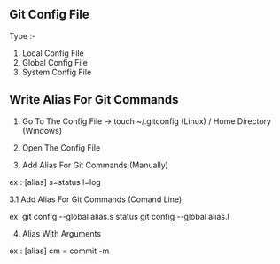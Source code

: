 ## Git Config File

Type :-
1. Local Config File
2. Global Config File
3. System Config File

## Write Alias For Git Commands

1. Go To The Config File -> touch ~/.gitconfig (Linux) / Home Directory (Windows)

2. Open The Config File 

3. Add Alias For Git Commands (Manually)

ex : 
[alias]
	s=status
  l=log

3.1 Add Alias For Git Commands (Comand Line)

ex:
git config --global alias.s status
git config --global alias.l 


4. Alias With Arguments

ex :
[alias]
  cm = commit -m